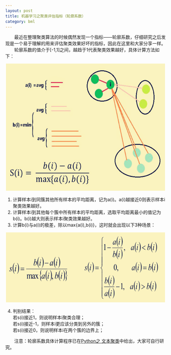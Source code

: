 ```yaml
---
layout: post
title: 机器学习之聚类评估指标（轮廓系数）
category: bml
---
```


&emsp;&emsp;最近在整理聚类算法的时候偶然发现一个指标——轮廓系数，仔细研究之后发现是一个易于理解的用来评估聚类效果好坏的指标，因此在这里和大家分享一样。      
&emsp;&emsp;轮廓系数的值介于[-1,1]之间，越趋于1代表聚类效果越好，具体计算方法如下： 
<div align="center">
<img width="500" height="400" src="https://raw.githubusercontent.com/carrylaw/IMG/master/img_ml/sucai07.jpg" />
</div>

1. 计算样本i到同簇其他所有样本的平均距离，记为a(i)。a(i)越接近0则表示样本i聚类效果越好。    
2. 计算样本i到其他每个簇中所有样本的平均距离，选取平均距离最小的值记为b(i)。b(i)越大则表示样本i聚类效果越好。    
3. 计算b(i)与a(i)的极差，除以max{a(i),b(i)}，这时就会出现以下3种场景：    
 
<div align="center">
<img width="500" height="220" src="https://raw.githubusercontent.com/carrylaw/IMG/master/img_ml/sucai08.png" />
</div>

4. 判别结果：    
若s(i)接近1，则说明样本i聚类合理；     
若s(i)接近-1，则样本i更应该分类到另外的簇；    
若s(i)接近0，则说明样本i在两个簇的边界上；     

&emsp;&emsp;注意：轮廓系数具体计算程序已在[Python之 文本聚类](https://carrylaw.github.io/anlp/2018/04/27/nlp12/)中给出，大家可自行研究。


